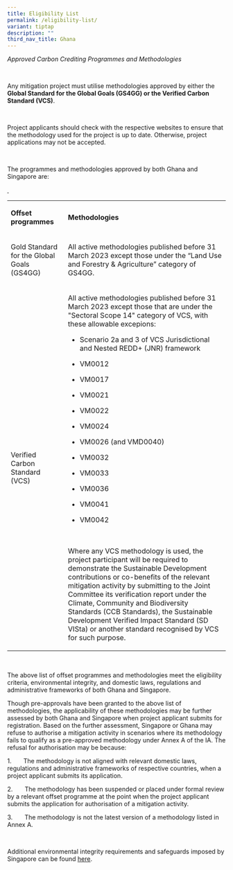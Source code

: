 ```yaml
---
title: Eligibility List
permalink: /eligibility-list/
variant: tiptap
description: ""
third_nav_title: Ghana
---
```

<p><em>Approved Carbon Crediting Programmes and&nbsp;Methodologies</em>
</p>
<p><em>&nbsp;</em>
</p>
<p>Any mitigation project must utilise methodologies approved by either the <strong>Global Standard for the Global Goals (GS4GG) or the Verified Carbon Standard (VCS)</strong>.</p>
<p>&nbsp;</p>
<p>Project applicants should check with the respective websites to ensure
that the methodology used for the project is up to date. Otherwise, project
applications may not be accepted.</p>
<p>&nbsp;</p>
<p>The programmes and methodologies approved by both Ghana and Singapore
are:</p>
<p><strong><u>&nbsp;</u></strong>
</p>
<table style="minWidth: 50px">
<colgroup>
<col>
<col>
</colgroup>
<tbody>
<tr>
<td rowspan="1" colspan="1">
<p><strong>Offset programmes</strong>
</p>
</td>
<td rowspan="1" colspan="1">
<p><strong>Methodologies</strong>
</p>
</td>
</tr>
<tr>
<td rowspan="1" colspan="1">
<p>Gold Standard for the Global Goals (GS4GG)</p>
</td>
<td rowspan="1" colspan="1">
<p>All active methodologies published before 31 March 2023 except those under
the “Land Use and Forestry &amp; Agriculture” category of GS4GG.</p>
</td>
</tr>
<tr>
<td rowspan="1" colspan="1">
<p>Verified Carbon Standard (VCS)</p>
</td>
<td rowspan="1" colspan="1">
<p>All active methodologies published before 31 March 2023 except those that
are under the "Sectoral Scope 14" category of VCS, with these allowable
excepions:</p>
<ul data-tight="true" class="tight">
<li>
<p>Scenario 2a and 3 of VCS Jurisdictional and Nested REDD+ (JNR) framework</p>
</li>
<li>
<p>VM0012</p>
</li>
<li>
<p>VM0017</p>
</li>
<li>
<p>VM0021</p>
</li>
<li>
<p>VM0022</p>
</li>
<li>
<p>VM0024</p>
</li>
<li>
<p>VM0026 (and VMD0040)</p>
</li>
<li>
<p>VM0032</p>
</li>
<li>
<p>VM0033</p>
</li>
<li>
<p>VM0036</p>
</li>
<li>
<p>VM0041</p>
</li>
<li>
<p>VM0042</p>
</li>
</ul>
<p>&nbsp;</p>
<p>Where any VCS methodology is used, the project participant will be required
to demonstrate the Sustainable Development contributions or co-benefits
of the relevant mitigation activity by submitting to the Joint Committee
its verification report under the Climate, Community and Biodiversity Standards
(CCB Standards), the Sustainable Development Verified Impact Standard (SD
VISta) or another standard recognised by VCS for such purpose.</p>
</td>
</tr>
</tbody>
</table>
<p>&nbsp;</p>
<p>The above list of offset programmes and methodologies meet the eligibility
criteria, environmental integrity, and domestic laws, regulations and administrative
frameworks of both Ghana and Singapore.
<br>
</p>
<p>Though pre-approvals have been granted to the above list of methodologies,
the applicability of these methodologies may be further assessed by both
Ghana and Singapore when project applicant submits for registration. Based
on the further assessment, Singapore or Ghana may refuse to authorise a
mitigation activity in scenarios where its methodology fails to qualify
as a pre-approved methodology under Annex A of the IA. The refusal for
authorisation may be because:</p>
<p>1.&nbsp;&nbsp;&nbsp;&nbsp;&nbsp;&nbsp; The methodology is not aligned
with relevant domestic laws, regulations and administrative frameworks
of respective countries, when a project applicant submits its application.</p>
<p>2.&nbsp;&nbsp;&nbsp;&nbsp;&nbsp;&nbsp; The methodology has been suspended
or placed under formal review by a relevant offset programme at the point
when the project applicant submits the application for authorisation of
a mitigation activity.</p>
<p>3.&nbsp;&nbsp;&nbsp;&nbsp;&nbsp;&nbsp; The methodology is not the latest
version of a methodology listed in Annex A.</p>
<p>&nbsp;</p>
<p>Additional environmental integrity requirements and safeguards imposed
by Singapore&nbsp;can be found <a href="https://carbonmarkets-cooperation.gov.sg/environmental-integrity/overall-eligibility-list/" rel="noopener noreferrer nofollow" target="_blank"><u>here</u></a>.</p>